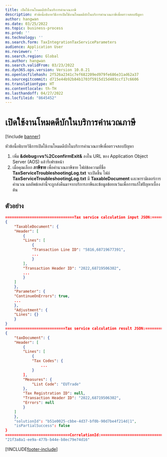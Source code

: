 ```yaml
---
title: เปิดใช้งานโหมดดีบักในบริการคํานวณภาษี
description: หัวข้อนี้อธิบายวิธีการเปิดใช้งานโหมดดีบักในบริการคํานวณภาษีเพื่อตรวจสอบปัญหา
author: hangwan
ms.date: 03/25/2022
ms.topic: business-process
ms.prod: ''
ms.technology: ''
ms.search.form: TaxIntegrationTaxServiceParameters
audience: Application User
ms.reviewer: ''
ms.search.region: Global
ms.author: hangwan
ms.search.validFrom: 03/23/2022
ms.dyn365.ops.version: Version 10.0.21
ms.openlocfilehash: 2f526a2341c7ef682209ed979fe686e31ad62a37
ms.sourcegitcommit: d715e44b92b84b1703f5915d15d403ccf17c6606
ms.translationtype: HT
ms.contentlocale: th-TH
ms.lasthandoff: 04/27/2022
ms.locfileid: "8645452"
---
```

# <a name="enable-debug-mode-in-the-tax-calculation-service"></a>เปิดใช้งานโหมดดีบักในบริการคํานวณภาษี

[!include [banner](../includes/banner.md)]

หัวข้อนี้อธิบายวิธีการเปิดใช้งานโหมดดีบักในบริการคํานวณภาษีเพื่อตรวจสอบปัญหา

1. เพิ่ม **&debug=vs%2CconfirmExit&** ลงใน URL ของ Application Object Server (AOS) แล้วรีเฟรชหน้า
2. เมื่อคุณเลือก **ภาษีขาย** เพื่อคํานวณภาษีขาย ไฟล์ข้อความที่ชื่อ **TaxServiceTroubleshootingLog.txt** จะเปิดขึ้น ไฟล์ **TaxServiceTroubleshootingLog.txt** มี **TaxableDocument** และพารามิเตอร์การคํานวณ ผลลัพธ์เหล่านี้จะถูกส่งคืนมาจากบริการภาษีและข้อมูลข้อยกเว้นเพื่อการแก้ไขปัญหาเบื้องต้น

## <a name="sample"></a>ตัวอย่าง

```json
===============================Tax service calculation input JSON:=====================================
{
    "TaxableDocument": {
    "Header": [
        {
        "Lines": [
            {
            "Transaction Line ID": "5816,68719677391",
            ...
            }
        ],
        "Transaction Header ID": "2022,68719506302",
        ...
        }
    ]
    },
    "Parameter": {
    "ContinueOnErrors": true,
    ...
    },
    "Adjustment": {
    "Lines": {}
    }
}
===========================Tax service calculation result JSON:=================================
{
    "taxDocument": {
    "Header": [
        {
        "Lines": [
            {
            "Tax Codes": {
                ...
            }
        ],
        "Measures": {
            "List Code": "EUTrade"
        },
        "Tax Registration ID": null,
        "Transaction Header ID": "2022,68719506302",
        "Errors": null
        }
    ]
    },
    "solutionId": "b51e0025-cbbe-4d37-bf0b-90d7be4f214d|1",
    "isPartialSuccess": false
}
=============================CorrelationId:==============================
"21f3a8a1-ee9a-477b-b44e-b8ec79e74d16"
```

[!INCLUDE[footer-include](../../includes/footer-banner.md)]
